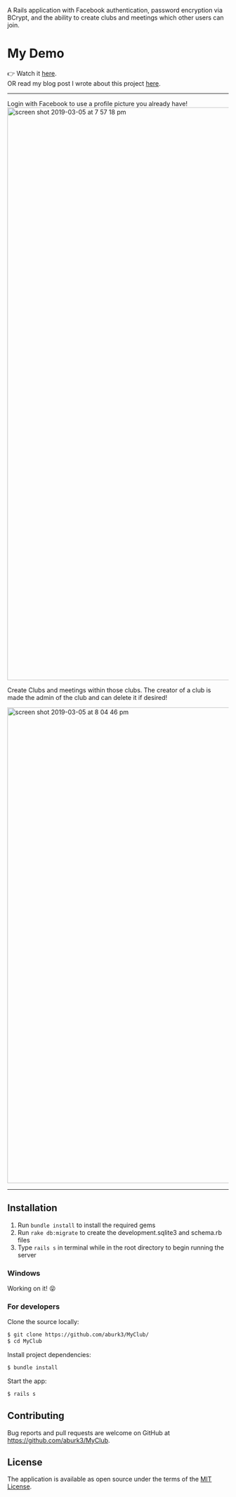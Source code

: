 A Rails application with Facebook authentication, password encryption via BCrypt, and the ability to create clubs and meetings which other users can join.

# My Demo
👉 Watch it <a href="https://www.youtube.com/watch?v=GHJYs6I5ruQ">here</a>.
<br>
OR read my blog post I wrote about this project <a href="https://aburk3.github.io/rails_project_-_myclub">here<a/>.
<hr>
Login with Facebook to use a profile picture you already have!

<img width="1304" alt="screen shot 2019-03-05 at 7 57 18 pm" src="https://user-images.githubusercontent.com/24820716/53850449-e90fc780-3f80-11e9-98b2-8702acf2d648.png">

Create Clubs and meetings within those clubs. The creator of a club is made the admin of the club and can delete it if desired!

<img width="1083" alt="screen shot 2019-03-05 at 8 04 46 pm" src="https://user-images.githubusercontent.com/24820716/53850767-01ccad00-3f82-11e9-944f-b3b09da3cb0a.png">
<hr>

## Installation
1. Run `bundle install` to install the required gems
2. Run `rake db:migrate` to create the development.sqlite3 and schema.rb files
3. Type `rails s` in terminal while in the root directory to begin running the server

### Windows
Working on it! :stuck_out_tongue_closed_eyes:

### For developers
Clone the source locally:

```sh
$ git clone https://github.com/aburk3/MyClub/
$ cd MyClub
```

Install project dependencies:

```sh
$ bundle install
```
Start the app:

```sh
$ rails s
```

## Contributing

Bug reports and pull requests are welcome on GitHub at https://github.com/aburk3/MyClub.

## License

The application is available as open source under the terms of the [MIT License](https://opensource.org/licenses/MIT).
